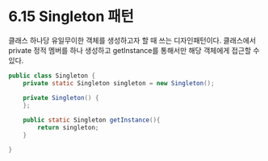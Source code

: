 # 6.15 Singleton 패턴

클래스 하나당 유일무이한 객체를 생성하고자 할 때 쓰는 디자인패턴이다.
클래스에서 private 정적 멤버를 하나 생성하고 getInstance를 통해서만 해당 객체에게 접근할 수 있다.

~~~java
public class Singleton {
    private static Singleton singleton = new Singleton();

    private Singleton() {
    };
    
    public static Singleton getInstance(){
        return singleton;
    }

}
~~~